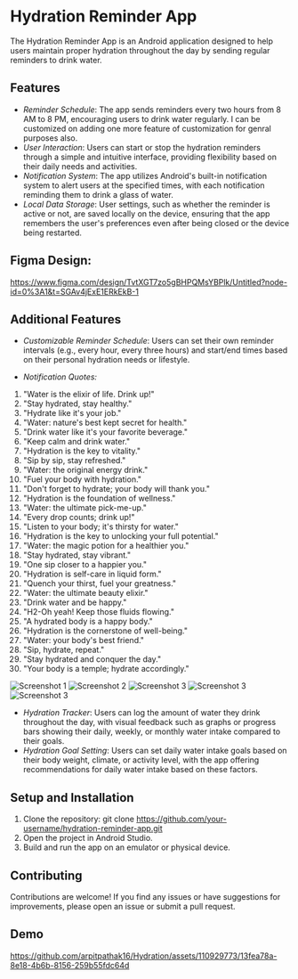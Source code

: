 # Hydration Reminder App

The Hydration Reminder App is an Android application designed to help users maintain proper hydration throughout the day by sending regular reminders to drink water.

## Features

- *Reminder Schedule*: The app sends reminders every two hours from 8 AM to 8 PM, encouraging users to drink water regularly. I can be customized on adding one more feature of customization for genral purposes also.
- *User Interaction*: Users can start or stop the hydration reminders through a simple and intuitive interface, providing flexibility based on their daily needs and activities.
- *Notification System*: The app utilizes Android's built-in notification system to alert users at the specified times, with each notification reminding them to drink a glass of water.
- *Local Data Storage*: User settings, such as whether the reminder is active or not, are saved locally on the device, ensuring that the app remembers the user's preferences even after being closed or the device being restarted.

## Figma Design:
 https://www.figma.com/design/TvtXGT7zo5gBHPQMsYBPlk/Untitled?node-id=0%3A1&t=SGAv4jExE1ERkEkB-1


## Additional Features

- *Customizable Reminder Schedule*: Users can set their own reminder intervals (e.g., every hour, every three hours) and start/end times based on their personal hydration needs or lifestyle.

- *Notification Quotes:*

1. "Water is the elixir of life. Drink up!"
2. "Stay hydrated, stay healthy."
3. "Hydrate like it's your job."
4. "Water: nature's best kept secret for health."
5. "Drink water like it's your favorite beverage."
6. "Keep calm and drink water."
7. "Hydration is the key to vitality."
8. "Sip by sip, stay refreshed."
9. "Water: the original energy drink."
10. "Fuel your body with hydration."
11. "Don't forget to hydrate; your body will thank you."
12. "Hydration is the foundation of wellness."
13. "Water: the ultimate pick-me-up."
14. "Every drop counts; drink up!"
15. "Listen to your body; it's thirsty for water."
16. "Hydration is the key to unlocking your full potential."
17. "Water: the magic potion for a healthier you."
18. "Stay hydrated, stay vibrant."
19. "One sip closer to a happier you."
20. "Hydration is self-care in liquid form."
21. "Quench your thirst, fuel your greatness."
22. "Water: the ultimate beauty elixir."
23. "Drink water and be happy."
24. "H2-Oh yeah! Keep those fluids flowing."
25. "A hydrated body is a happy body."
26. "Hydration is the cornerstone of well-being."
27. "Water: your body's best friend."
28. "Sip, hydrate, repeat."
29. "Stay hydrated and conquer the day."
30. "Your body is a temple; hydrate accordingly."

![Screenshot 1](updated_UI.jpg)
![Screenshot 2](screenshots/notification.jpg)
![Screenshot 3](screenshots/weekly_updated.jpg)
![Screenshot 3](screenshots/monthly.jpg)
![Screenshot 3](screenshots/congratulations.jpg)


- *Hydration Tracker*: Users can log the amount of water they drink throughout the day, with visual feedback such as graphs or progress bars showing their daily, weekly, or monthly water intake compared to their goals.
- *Hydration Goal Setting*: Users can set daily water intake goals based on their body weight, climate, or activity level, with the app offering recommendations for daily water intake based on these factors.

## Setup and Installation

1. Clone the repository: git clone https://github.com/your-username/hydration-reminder-app.git
2. Open the project in Android Studio.
3. Build and run the app on an emulator or physical device.


## Contributing
Contributions are welcome! If you find any issues or have suggestions for improvements, please open an issue or submit a pull request.

## Demo
https://github.com/arpitpathak16/Hydration/assets/110929773/13fea78a-8e18-4b6b-8156-259b55fdc64d



